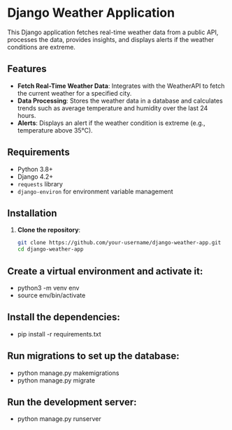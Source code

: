# Django Weather Application

This Django application fetches real-time weather data from a public API, processes the data, provides insights, and displays alerts if the weather conditions are extreme.

## Features

- **Fetch Real-Time Weather Data**: Integrates with the WeatherAPI to fetch the current weather for a specified city.
- **Data Processing**: Stores the weather data in a database and calculates trends such as average temperature and humidity over the last 24 hours.
- **Alerts**: Displays an alert if the weather condition is extreme (e.g., temperature above 35°C).

## Requirements

- Python 3.8+
- Django 4.2+
- `requests` library
- `django-environ` for environment variable management

## Installation

1. **Clone the repository**:

   ```bash
   git clone https://github.com/your-username/django-weather-app.git
   cd django-weather-app

## Create a virtual environment and activate it:

- python3 -m venv env
- source env/bin/activate

## Install the dependencies:

- pip install -r requirements.txt

## Run migrations to set up the database:

- python manage.py makemigrations
- python manage.py migrate

## Run the development server:

- python manage.py runserver
